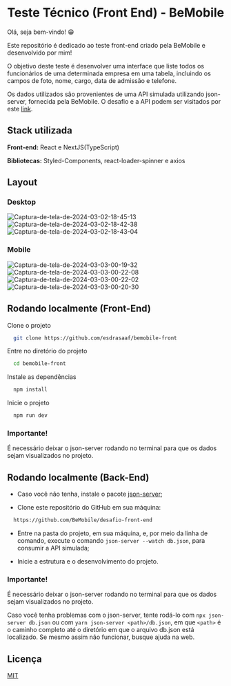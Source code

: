 
# Teste Técnico (Front End) - BeMobile

Olá, seja bem-vindo! 😁

Este repositório é dedicado ao teste front-end criado pela BeMobile e desenvolvido por mim!

O objetivo deste teste é desenvolver uma interface que liste todos os funcionários de uma determinada empresa em uma tabela, incluindo os campos de foto, nome, cargo, data de admissão e telefone.

Os dados utilizados são provenientes de uma API simulada utilizando json-server, fornecida pela BeMobile. O desafio e a API podem ser visitados por este <a href="https://github.com/BeMobile/desafio-front-end">link<a/>.
## Stack utilizada

**Front-end:** React e NextJS(TypeScript)

**Bibliotecas:** Styled-Components, react-loader-spinner e axios

## Layout
### Desktop
<img src="https://i.ibb.co/frNKgS3/Captura-de-tela-de-2024-03-02-18-45-13.png" alt="Captura-de-tela-de-2024-03-02-18-45-13" border="0" />
<img src="https://i.ibb.co/VDRTsrr/Captura-de-tela-de-2024-03-02-18-42-38.png" alt="Captura-de-tela-de-2024-03-02-18-42-38" border="0" />
<img src="https://i.ibb.co/n16PyV1/Captura-de-tela-de-2024-03-02-18-43-04.png" alt="Captura-de-tela-de-2024-03-02-18-43-04" border="0" />

### Mobile
<div>
  <img src="https://i.ibb.co/R7crMQy/Captura-de-tela-de-2024-03-03-00-19-32.png" alt="Captura-de-tela-de-2024-03-03-00-19-32" border="0">
  <img src="https://i.ibb.co/w0w0bYN/Captura-de-tela-de-2024-03-03-00-22-08.png" alt="Captura-de-tela-de-2024-03-03-00-22-08" border="0">
</div>
<div>
  <img src="https://i.ibb.co/KWPxgwp/Captura-de-tela-de-2024-03-03-00-22-02.png" alt="Captura-de-tela-de-2024-03-03-00-22-02" border="0">
  <img src="https://i.ibb.co/HHQPVCg/Captura-de-tela-de-2024-03-03-00-20-30.png" alt="Captura-de-tela-de-2024-03-03-00-20-30" border="0">
</div>

## Rodando localmente (Front-End)
Clone o projeto

```bash
  git clone https://github.com/esdrasaaf/bemobile-front
```

Entre no diretório do projeto

```bash
  cd bemobile-front
```

Instale as dependências

```bash
  npm install
```

Inicie o projeto

```bash
  npm run dev
```

### Importante!
É necessário deixar o json-server rodando no terminal para que os dados sejam visualizados no projeto.

## Rodando localmente (Back-End)

- Caso você não tenha, instale o pacote [json-server](https://github.com/typicode/json-server);

- Clone este repositório do GitHub em sua máquina: 
```bash
  https://github.com/BeMobile/desafio-front-end
```

- Entre na pasta do projeto, em sua máquina, e, por meio da linha de comando, execute o comando `json-server --watch db.json`, para consumir a API simulada;

- Inicie a estrutura e o desenvolvimento do projeto.

### Importante!
É necessário deixar o json-server rodando no terminal para que os dados sejam visualizados no projeto.

Caso você tenha problemas com o json-server, tente rodá-lo com `npx json-server db.json` ou 
com `yarn json-server <path>/db.json`, em que `<path>` é o caminho completo até o diretório em que o arquivo db.json está localizado. Se mesmo assim não funcionar, busque ajuda na web.
## Licença

[MIT](https://choosealicense.com/licenses/mit/)

